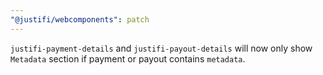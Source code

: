 ```yaml
---
"@justifi/webcomponents": patch
---
```


`justifi-payment-details` and `justifi-payout-details` will now only show `Metadata` section if payment or payout contains `metadata`.
